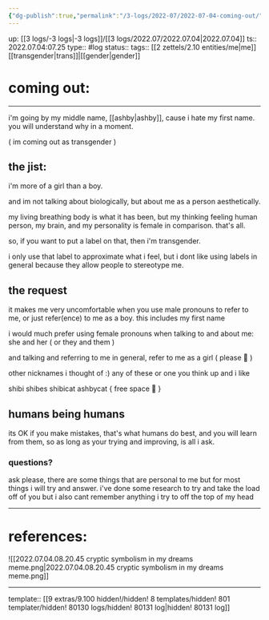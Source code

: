 ```yaml
---
{"dg-publish":true,"permalink":"/3-logs/2022-07/2022-07-04-coming-out/","dgHomeLink":true,"dgPassFrontmatter":false}
---
```


up: [[3 logs/-3 logs|-3 logs]]/[[3 logs/2022.07/2022.07.04|2022.07.04]]
ts:: 2022.07.04:07.25
type:: #log
status:: 
tags:: [[2 zettels/2.10 entities/me|me]] [[transgender|trans]]|[[gender|gender]]

# coming out:
---
i'm going by my middle name, [[ashby|ashby]], cause i hate my first name. you will understand why in a moment.

( im coming out as transgender )

## the jist:

i'm more of a girl than a boy.

and im not talking about biologically, but about me as a person aesthetically.

my living breathing body is what it has been, but my thinking feeling human person, my brain, and my personality is female in comparison. that's all.

so, if you want to put a label on that, then i'm transgender.

i only use that label to approximate what i feel, but i dont like using labels in general because they allow people to stereotype me.

## the request

it makes me very uncomfortable when you use male pronouns to refer to me, or just refer(ence) to me as a boy. this includes my first name

i would much prefer using female pronouns when talking to and about me: she and her ( or they and them )

and talking and referring to me in general, refer to me as a girl ( please 🥺 )

other nicknames i thought of :) any of these or one you think up and i like

shibi
shibes
shibicat
ashbycat
{ free space 🙂 }

## humans being humans

its OK if you make mistakes, that's what humans do best, and you will learn from them, so as long as your trying and improving, is all i ask.

### questions?

ask please, there are some things that are personal to me but for most things i will try and answer. i've done some research to try and take the load off of you but i also cant remember anything i try to off the top of my head

---
# references:
![[2022.07.04.08.20.45 cryptic symbolism in my dreams meme.png|2022.07.04.08.20.45 cryptic symbolism in my dreams meme.png]]

---
template:: [[9 extras/9.100 hidden!/hidden! 8 templates/hidden! 801 templater/hidden! 80130 logs/hidden! 80131 log|hidden! 80131 log]]
